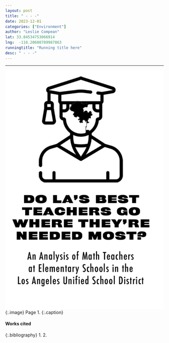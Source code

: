 ```yaml
---
layout: post
title: " - - -"
date: 2023-12-01
categories: ["Environment"]
author: "Leslie Compean"
lat: 33.84534753066914
lng:  -118.20600789987863
runningtitle: "Running title here"
desc: " - - -"
---
```

 - - - 
 
![Zine1](images/Brown1.png)
   {:.image}
Page 1.
   {:.caption}
 


#### Works cited

{:.bibliography}
1. 
2. 
